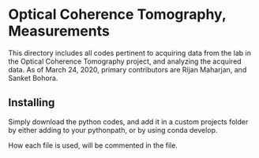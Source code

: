 # Optical Coherence Tomography, Measurements

This directory includes all codes pertinent to acquiring data from the lab in the Optical Coherence Tomography project, and analyzing the acquired data. As of March 24, 2020, primary contributors are Rijan Maharjan, and Sanket Bohora. 

## Installing

Simply download the python codes, and add it in a custom projects folder by either adding to your pythonpath, or by using conda develop.

How each file is used, will be commented in the file.
